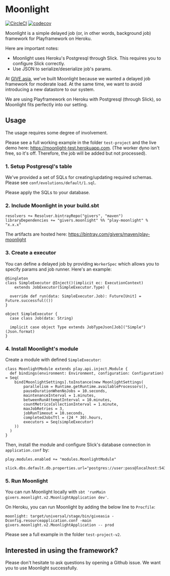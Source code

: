 Moonlight
==========

[![CircleCI](https://circleci.com/gh/GIVESocialMovement/moonlight/tree/master.svg?style=shield)](https://circleci.com/gh/GIVESocialMovement/moonlight/tree/master)
[![codecov](https://codecov.io/gh/GIVESocialMovement/moonlight/branch/master/graph/badge.svg)](https://codecov.io/gh/GIVESocialMovement/moonlight)

Moonlight is a simple delayed job (or, in other words, background job) framework for Playframework on Heroku.

Here are important notes:
* Moonlight uses Heroku's Postgresql through Slick. This requires you to configure Slick correctly.
* Use JSON to serialize/deserialize job's params.

At [GIVE.asia](https://give.asia), we've built Moonlight because we wanted a delayed job framework for moderate load.
At the same time, we want to avoid introducing a new datastore to our system.

We are using Playframework on Heroku with Postgresql (through Slick), so Moonlight fits perfectly into our setting.


Usage
------

The usage requires some degree of involvement.

Please see a full working example in the folder `test-project` and the live demo here: https://moonlight-test.herokuapp.com.
(The worker dyno isn't free, so it's off. Therefore, the job will be added but not processed).


### 1. Setup Postgresql's table

We've provided a set of SQLs for creating/updating required schemas. Please see `conf/evolutions/default/1.sql`.

Please apply the SQLs to your database.


### 2. Include Moonlight in your build.sbt

```
resolvers += Resolver.bintrayRepo("givers", "maven")
libraryDependencies += "givers.moonlight" %% "play-moonlight" % "x.x.x"
```

The artifacts are hosted here: https://bintray.com/givers/maven/play-moonlight

### 3. Create a executor

You can define a delayed job by providing `WorkerSpec` which allows you to specify params and job runner. Here's an example:

```
@Singleton
class SimpleExecutor @Inject()(implicit ec: ExecutionContext)
    extends JobExecutor(SimpleExecutor.Type) {

  override def run(data: SimpleExecutor.Job): Future[Unit] = Future.successful(())
}

object SimpleExecutor {
  case class Job(data: String)

  implicit case object Type extends JobTypeJson[Job]("Simple")(Json.format)
}
```

### 4. Install Moonlight's module

Create a module with defined `SimpleExecutor`:

```
class MoonlightModule extends play.api.inject.Module {
  def bindings(environment: Environment, configuration: Configuration)  = Seq(
    bind[MoonlightSettings].toInstance(new MoonlightSettings(
        parallelism = Runtime.getRuntime.availableProcessors(),
        pauseDurationWhenNoJobs = 10.seconds,
        maintenanceInterval = 1.minutes,
        betweenRunAttemptInterval = 10.minutes,
        countMetricsCollectionInterval = 1.minute,
        maxJobRetries = 3,
        jobRunTimeout = 10.seconds,
        completedJobsTtl = (24 * 30).hours,
        executors = Seq(simpleExecutor)
    ))
  )
}
```

Then, install the module and configure Slick's database connection in `application.conf` by:

```
play.modules.enabled += "modules.MoonlightModule"

slick.dbs.default.db.properties.url="postgres://user:pass@localhost:5432/database"
```


### 5. Run Moonlight

You can run Moonlight locally with `sbt 'runMain givers.moonlight.v2.MoonlightApplication dev'`.

On Heroku, you can run Moonlight by adding the below line to `Procfile`:

```
moonlight: target/universal/stage/bin/giveasia -Dconfig.resourceapplication.conf -main givers.moonlight.v2.MoonlightApplication -- prod
```

Please see a full example in the folder `test-project-v2`.


Interested in using the framework?
-----------------------------------

Please don't hesitate to ask questions by opening a Github issue. We want you to use Moonlight successfully.
